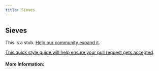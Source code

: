 ```yaml
---
title: Sieves
---
```


## Sieves

This is a stub. [Help our community expand it](https://github.com/freecodecamp/guides/tree/master/src/pages/articles/math/number-theory/sieves/index.md).

[This quick style guide will help ensure your pull request gets accepted](https://github.com/freeCodeCamp/guides/blob/master/README.md).

<!-- The article goes here, in GitHub-flavored Markdown. Feel free to add YouTube videos, images, and CodePen/JSBin embeds  -->

#### More Information:
<!-- Please add any articles you think might be helpful to read before writing the article -->


